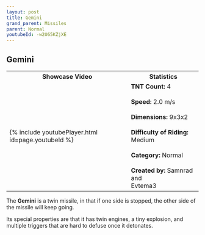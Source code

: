 ```yaml
---
layout: post
title: Gemini
grand_parent: Missiles
parent: Normal
youtubeId: -w2U65KZjXE
---
```

**Gemini**
---

<table>
    <tr>
        <th>Showcase Video</th>
        <th>Statistics</th>
    </tr>
    <tr>
        <td>{% include youtubePlayer.html id=page.youtubeId %}</td>
        <td>
            <b>TNT Count:</b> 4<br><br>
            <b>Speed:</b> 2.0 m/s<br><br>
            <b>Dimensions:</b> 9x3x2<br><br>
            <b>Difficulty of Riding:</b> Medium<br><br>
            <b>Category:</b> Normal<br><br>
            <b>Created by:</b> Samnrad and<br>Evtema3
        </td>
    </tr>
</table>

The **Gemini** is a twin missile, in that if one side is stopped, the other side of the missile will keep going.

Its special properties are that it has twin engines, a tiny explosion, and multiple triggers that are hard to defuse once it detonates.